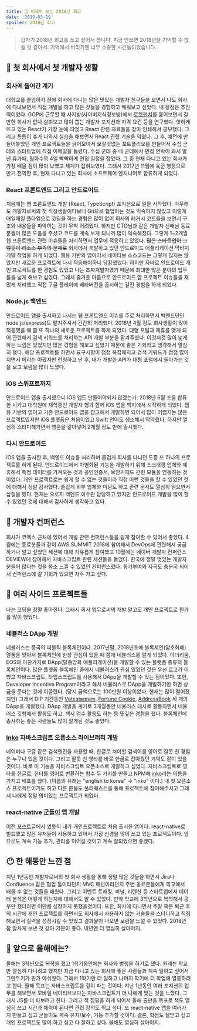 ```yaml
---
title: 🗓 이제야 쓰는 2018년 회고
date: '2019-03-19'
spoiler: 2018년 회고
---
```


> 갑자기 2018년 회고를 쓰고 싶어서 씁니다. 지금 안쓰면 2018년을 기억할 수 없을 것 같아서. 기억에서 버리기엔 너무 소중한 시간들이었습니다.

## 🎡 첫 회사에서 첫 개발자 생활

### 회사에 들어간 계기

대학교를 졸업하기 전에 회사에 다니는 많은 멋있는 개발자 친구들을 보면서 나도 회사에 다녀보면서 직접 개발을 하고 많은 것들을 경험하고 배워보고 싶었다. 내 장점은 추진력이었다. GOP에 근무할 때 사지방(사이버지식정보방)에서 [로켓펀치](https://www.rocketpunch.com/)를 훑어보면서 갈만한 회사가 없나 살펴보고 많이 뽑는 개발자 포지션과 자격 요건 등을 연구했다. 핫하게 뜨고 있는 React가 가장 눈에 띄었고 React 관련 자료들을 찾아 인쇄해서 공부했다. 그리고 틈틈이 휴가 나와서 실습을 해보면서 React 관련 기술을 익혔다. 그 후, 예전에 만들어놓았던 개인 프로젝트들을 긁어모아서 보잘것없는 포트폴리오를 만들어서 수십 군데의 스타트업에 직접 이메일을 돌렸다. 수십 군데 중 네 군데에서 면접 연락이 와서 말년 휴가때, 월화수목 4일 빡빡하게 면접 일정을 잡았다. 그 중 현재 다니고 있는 회사가 가장 배울 점이 많아 보였고 체계가 잡혀보였다. 그래서 2017년 11월에 육군 병장으로 만기 전역한 후, 현재 다니고 있는 회사에 소프트웨어 엔지니어로 합류하게 되었다.

### React 프론트엔드 그리고 안드로이드

처음에는 웹 프론트엔드 개발 (React, TypeScript) 포지션으로 일을 시작했다. 아무래도 개발자로써의 첫 직장생활이다보니 Git으로 협업하는 것도 익숙하지 않았고 이렇게 매일매일 풀타임으로 코딩을 하는 경험은 많이 없어 회사의 레거시 코드들을 보면서 구조와 내용들을 파악하는 것이 무척 어려웠다. 하지만 CTO님과 같은 개발자 선배님 동료분들이 많은 도움을 주셨고 코드를 계속 보게 되니까 많이 익숙해졌다. 그렇게 1~2개월 웹 프론트엔드 관련 이슈들을 처리하면서 업무에 적응하고 있었다. ~~많은 스타트업이 그렇듯이 리소스 부족의 문제로~~ 회사에서 개발하고 있던 안드로이드 애플리케이션 막바지 개발 작업을 하게 되었다. 웹뷰 기반의 앱이어서 네이티브 소스코드는 그렇게 많지는 않았지만 새로운 프로젝트에 다시 적응해야하니 당황했었다. 하지만 자바로 안드로이드 개인 프로젝트를 한 경험도 있었고 나는 초짜개발자였기 때문에 최대한 많은 분야의 업무들을 넓게 해보고 싶었다. 그래서 즐거운 마음으로 안드로이드 앱 프로젝트 이슈들을 재밌게 처리했고 직접 구글 플레이에 베타버전을 출시하는 갚진 경험을 하게 되었다. 

### Node.js 백엔드

안드로이드 앱을 출시하고 나서는 웹 프론트엔드 이슈를 주로 처리하면서 백엔드단인 node.js(express)도 맡겨주셔서 간간히 처리했다. 2018년 4월 정도 회사생활이 많이 적응했을 때 쯤 또 하나의 새로운 프로젝트를 하게 되었다. 대형 포털과 제휴를 맺게 되어 관련해서 검색 키워드를 처리하는 API 개발 부분을 맡겨주셨다. 이것저것 많이 넓게 하는 느낌은 있었지만 많은 경험을 해보고 싶었기 때문에 좋은 기회라고 생각해서 열심히 했다. 해당 프로젝트를 하면서 요구사항이 점점 복잡해지고 검색 키워드가 점점 많아지면서 머리는 아팠지만 런칭하고 난 후, 내가 개발한 API가 대형 포털에서 돌아가는 것을 보고 보람을 많이 느꼈다.

### iOS 스위프트까지

안드로이드 앱을 출시했으니 iOS 앱도 만들어야되지 않겠는가. 2018년 6월 즈음 합류한 시카고 대학원에 재학중인 개발자 형과 함께 iOS 앱을 백지에서 시작하게 되었다. 웹뷰 기반의 앱이고 기존 안드로이드 앱을 참고해서 개발하면 되어서 많이 어렵지는 않은 프로젝트였지만 iOS 플랫폼은 처음이었고 Swift 언어도 생소해서 막막했다. 하지만 열심히 스터디해가면서 영혼을 갈아넣어 2개월 정도 만에 출시했다.

### 다시 안드로이드

iOS 앱을 출시한 후, 백엔드 이슈를 처리하며 즐겁게 회사를 다니던 도중 또 하나의 프로젝트를 하게 된다. 안드로이드에서 차별화된 기능을 개발하기 위해 스크래핑 업체와 제휴해서 특정 데이터를 가져오는 것과 공인인증서, 보안키패드 관련 모듈을 연동하는 것이었다. 개인 프로젝트로는 쉽게 할 수 없는 것들이라 직접 이런 것들을 할 수 있었던 것에 대해서 정말 감사했다. 즐겁게 외부 업체와 미팅도 하고 관련 문서도 열심히 읽으면서 삽질을 했다. 현재는 오로지 백엔드 이슈만 담당하고 있지만 안드로이드 개발을 많이 할 수 있었던 것에 대해서 감사하게 생각하고 있다.

## 👑 개발자 컨퍼런스

회사가 코엑스 근처에 있어서 개발 관련 컨퍼런스들을 쉽게 참여할 수 있어서 좋았다. 4월에는 동료분들과 같이 AWS SUMMIT 2018에 참여해서 DevOps에 관련해서 궁금하거나 알고 싶었던 세션에 대해 자유롭게 참여했고 10월에는 네이버 개발자 컨퍼런스 DEVIEW에 참여해서 자바스크립트 관련 세션들을 들었다. 한국에 정말 멋있는 개발자분들이 많다는 것을 몸소 느낄 수 있었던 컨퍼런스였다. 동기부여와 자극도 충분히 되어서 컨퍼런스에 갈 기회가 있으면 자주 가고 싶다.

## 🦁 여러 사이드 프로젝트들

나는 코딩을 정말 좋아한다. 그래서 회사 업무로써의 개발 말고도 개인 프로젝트로 뭔가를 많이 했었다. 

### 네뷸러스 DApp 개발

네뷸러스는 중국의 퍼블릭 블록체인이다. 2017년말, 2018년초에 블록체인(암호화폐) 열풍을 맞아서 블록체인에 한창 관심이 있을 때 쯤에 네뷸러스를 알게 되었다. 이더리움, EOS와 마찬가지로 DApp(탈중앙화 애플리케이션)을 개발할 수 있는 플랫폼 종류의 블록체인이다. 많은 플랫폼 블록체인 중에서 네뷸러스가 관심 있었던 것은 우선 로고가 이뻤고 자바스크립트, 타입스크립트를 사용해서 DApp을 개발할 수 있는 점이었다. 또한, Developer Incentive Program이라고 해서 네뷸러스로 DApp을 개발하기만 하면 상금을 준다는 것에 이끌렸다. (당시 금액으로는 100만원 이상이었다. 현재는 많이 떨어졌지만) 그래서 DIP 기간동안 [Votestagram](http://github.com/738/nebulas-voting), [Fortune Cookie](https://github.com/738/nebulas-fortunecookie), [AddressBook](https://github.com/738/nebulas-addressbook) 세 개의 DApp을 개발했다. DApp 개발을 계기로 3개월동안 네뷸러스 대사로 활동하면서 네뷸러스 깃헙에서 활동도 하고, 백서 검수 활동도 하는 등 뜻깊은 경험을 했다. 블록체인에 종사하는 좋은 사람들도 많이 알게된 것도 좋았다.

### [Inko](https://inko.holy.kiwi) 자바스크립트 오픈소스 라이브러리 개발

네이버나 구글 같은 검색엔진을 사용할 때, 한글로 쳐야할 검색어를 영어로 잘못 친 경험은 누구나 있을 것이다. 그리고 잘못 친 영타를 바로 한글로 잡아줬던 기억도 같이 있을 것이다. 바로 이 기능을 자바스크립트 오픈소스로 개발하고 싶었다. 자바스크립트로 영타를 한글로, 한타를 영어로 변환하는 함수 두 가지를 만들고 NPM에 [inko](https://npmjs.com/package/inko)라는 이름을 가지고 배포를 했다. (이름의 유래는 "english to korea" -> "inko" 이다.) 내 첫 오픈소스 프로젝트이기도 하고 다른 분들도 풀리퀘스트를 통해 프로젝트에 참여해주시고 그래서 나에게 정말 의미있는 프로젝트가 되었다.

### react-native [군돌이](http://onelink.to/sqc7wh) 앱 개발

[이전 포스트글](https://blog.holy.kiwi/js/190127/)에서 썼듯이 내가 개인프로젝트로 처음 출시한 앱이다. react-native로 빌드했고 많은 유저들이 사용하고 있어서 가장 신경을 많이 쓰고 있는 프로젝트이다. 앞으로도 계속 기능 추가, 관리를 이어갈 것이고 계속 잘되었으면 좋겠다.

## 😶 한 해동안 느낀 점

지난 1년동안 개발자로써의 첫 회사 생활을 통해 정말 많은 것들을 하면서 Jira나 Confluence 같은 협업 툴이라던지 MVC 패턴이라던지 주변 동료분들에게 학교에서 배울 수 없는 것들을 배웠다. 그리고 이벤트 트래킹, 퍼널, 리텐션 등 스타트업에서 데이터 분석은 어떻게 하는지에 대해서도 알 수 있었다. 만약 학교에 3학년으로 복학해서 공부만 했더라면 이만큼 성장하지 못했을것이다. 또한, 회사에 다니면서 주말 혹은 퇴근 후의 시간에 개인 프로젝트를 하면서도 회사에서 사용하지 않는 기술들을 스터디하고 직접 해보면서 실력을 성장시킬 수 있었고 결과물이 나오면 보람을 느낄 수 있었다. 2018년 참 알차게 보낸 것 같아 기분이 좋다. 내년엔 더 열심히 살아야지.

## 🛫 앞으로 올해에는?

올해는 3학년으로 복학을 했고 1학기동안에는 회사와 병행을 하기로 했다. 원래는 학교만 열심히 다니려고 했지만 지금 다니고 있는 회사에 좋은 사람들과 계속 일하고 싶어서 그만두기가 뭔가 아쉬웠다. 그래서 1학기만 더 일하고 나머지 학기에 더 학업에 열중하려고 한다. 올해 목표는 자바스크립트를 깊이 파는 것이다. 지난 1년동안 여러 포지션의 업무를 해보면서 모바일 네이티브보다는 자바스크립트가 더 나에게 맞는 것을 느꼈다. 그래서 JS를 더 파보려고 한다. 그리고 책 집필을 하게 되어서 올해 출판을 목표로 책도 열심히 쓰고 시간과 체력이 된다면 관련 강의도 찍고 싶다. 또 react-native 앱을 여러가지 만들고 싶고 군돌이도 계속 유지/보수, 기능 추가할 것이다. 결론, 학점도 잘받고 싶고 개인 프로젝트도 많이 하고 싶고 다 잘하고 싶다. 올해도 열심히 살아야지.